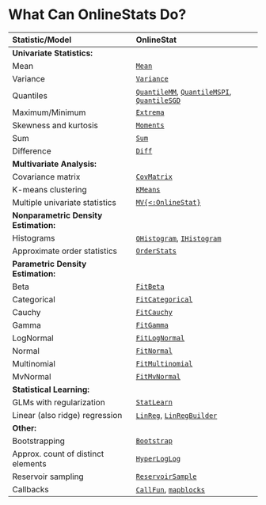 # What Can OnlineStats Do?

| Statistic/Model                    | OnlineStat                 |
|:-----------------------------------|:---------------------------|
| **Univariate Statistics:**         |                            |
| Mean                               | [`Mean`](@ref)             |
| Variance                           | [`Variance`](@ref)         |
| Quantiles                 | [`QuantileMM`](@ref), [`QuantileMSPI`](@ref), [`QuantileSGD`](@ref)|
| Maximum/Minimum                    | [`Extrema`](@ref)          |
| Skewness and kurtosis              | [`Moments`](@ref)          |
| Sum                                | [`Sum`](@ref)              |
| Difference                         | [`Diff`](@ref)             |
| **Multivariate Analysis:**         |                            |
| Covariance matrix                  | [`CovMatrix`](@ref)        |
| K-means clustering                 | [`KMeans`](@ref)           |
| Multiple univariate statistics     | [`MV{<:OnlineStat}`](@ref) |
| **Nonparametric Density Estimation:**|                          |
| Histograms                         | [`OHistogram`](@ref), [`IHistogram`](@ref) |
| Approximate order statistics       | [`OrderStats`](@ref)       |
| **Parametric Density Estimation:** |                            |
| Beta                               | [`FitBeta`](@ref)          |
| Categorical                        | [`FitCategorical`](@ref)   |
| Cauchy                             | [`FitCauchy`](@ref)        |
| Gamma                              | [`FitGamma`](@ref)         |
| LogNormal                          | [`FitLogNormal`](@ref)     |
| Normal                             | [`FitNormal`](@ref)        |
| Multinomial                        | [`FitMultinomial`](@ref)   |
| MvNormal                           | [`FitMvNormal`](@ref)      |
| **Statistical Learning:**          |                            |
| GLMs with regularization           | [`StatLearn`](@ref)        |
| Linear (also ridge) regression     | [`LinReg`](@ref), [`LinRegBuilder`](@ref) |
| **Other:**                         |                            |
| Bootstrapping                      | [`Bootstrap`](@ref)        |
| Approx. count of distinct elements | [`HyperLogLog`](@ref)      |
| Reservoir sampling                 | [`ReservoirSample`](@ref)  |
| Callbacks                          | [`CallFun`](@ref), [`mapblocks`](@ref) |
